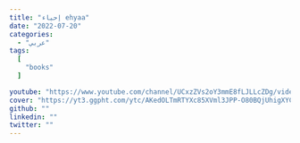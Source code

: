 ```yaml
---
title: "إحياء ehyaa"
date: "2022-07-20"
categories:
  - "عربي"
tags:
  [
    "books"
  ]

youtube: "https://www.youtube.com/channel/UCxzZVs2oY3mmE8fLJLLcZDg/videos"
cover: "https://yt3.ggpht.com/ytc/AKedOLTmRTYXc85XVml3JPP-O80BQjUhigXYCSwdZy-Q=s176-c-k-c0x00ffffff-no-rj"
github: ""
linkedin: ""
twitter: ""
---
```




